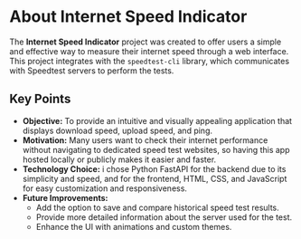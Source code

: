 # About Internet Speed Indicator

The **Internet Speed Indicator** project was created to offer users a simple and effective way to measure their internet speed through a web interface. This project integrates with the `speedtest-cli` library, which communicates with Speedtest servers to perform the tests.

## Key Points

- **Objective:** To provide an intuitive and visually appealing application that displays download speed, upload speed, and ping.
- **Motivation:** Many users want to check their internet performance without navigating to dedicated speed test websites, so having this app hosted locally or publicly makes it easier and faster.
- **Technology Choice:** i chose Python FastAPI for the backend due to its simplicity and speed, and for the frontend, HTML, CSS, and JavaScript for easy customization and responsiveness.
- **Future Improvements:**
    - Add the option to save and compare historical speed test results.
    - Provide more detailed information about the server used for the test.
    - Enhance the UI with animations and custom themes.


